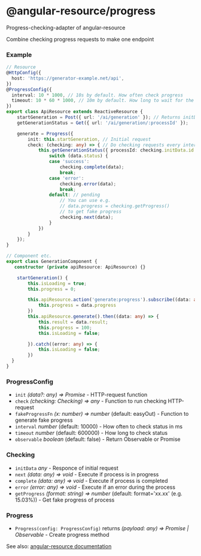# @angular-resource/progress
Progress-checking-adapter of angular-resource

Combine checking progress requests to make one endpoint

### Example
```ts
// Resource
@HttpConfig({
  host: 'https://generator-example.net/api',
})
@ProgressConfig({
  interval: 10 * 1000, // 10s by default. How often check progress
  timeout: 10 * 60 * 1000, // 10m by default. How long to wait for the process to complete
})
export class ApiResource extends ReactiveResource {
    startGeneration = Post({ url: '/ai/generation' }); // Returns initData
    getGenerationStatus = Get({ url: '/ai/generation/:processId' });

    generate = Progress({ 
        init: this.startGeneration, // Initial request
        check: (checking: any) => { // Do checking requests every interval period
            this.getGenerationStatus({ processId: checking.initData.id }).then((data: any) => {
                switch (data.status) {
                case 'success':
                    checking.complete(data);
                    break;
                case 'error':
                    checking.error(data);
                    break;
                default: // pending 
                    // You can use e.g.
                    // data.progress = checking.getProgress()
                    // to get fake progress
                    checking.next(data);
                }
            })
        }
    });
}
```

```ts
// Component etc.
export class GenerationComponent {
   constructor (private apiResource: ApiResource) {}

    startGeneration() {
        this.isLoading = true;
        this.progress = 0;

        this.apiResource.action('generate:progress').subscribe((data: any) => {
            this.progress = data.progress
        })
        this.apiResource.generate().then((data: any) => {
            this.result = data.result;
            this.progress = 100;
            this.isLoading = false;

        }).catch((error: any) => {
            this.isLoading = false;
        })
  }
}
```

### ProgressConfig
- `init` _(data?: any) => Promise<any>_ - HTTP-request function
- `check` _(checking: Checking) => any_ - Function to run checking HTTP-request
- `fakeProgressFn` _(x: number) => number_ (default: easyOut) - Function to generate fake progress
- `interval` _number_ (default: 10000) - How often to check status in ms
- `timeout` _number_ (default: 600000) - How long to check status
- `observable` _boolean_ (default: false) - Return Observable or Promise

### Checking
- `initData` _any_ - Responce of initial request
- `next` _(data: any) => void_ - Execute if process is in progress
- `complete` _(data: any) => void_ - Execute if process is completed
- `error` _(error: any) => void_ - Execute if an error during the process
- `getProgress` _(format: string) => number_ (default: format='xx.xx' (e.g. 15.03%)) - Get fake progress of process

### Progress
- `Progress(config: ProgressConfig)` returns _(payload: any) => Promise | Observable_ - Create progress method

See also: [angular-resource documentation](https://github.com/tamtakoe/oi-angular-resource)
